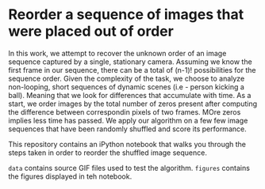 # Reorder a sequence of images that were placed out of order

In this work, we attempt to recover the unknown order of an image sequence captured by a single, stationary camera. Assuming we know the first frame in our sequence, there can be a total of (n-1)! possibilities for the sequence order. Given the complexity of the task, we choose to analyze non-looping, short sequences of dynamic scenes (i.e - person kicking a ball). Meaning that we look for differences that accumulate with time. As a start, we order images by the total number of zeros present after computing the difference between correspondin pixels of two frames. MOre zeros implies less time has passed. We apply our algorithm on a few few image sequences that have been randomly shuffled and score its performance. 

This repository contains an iPython notebook that walks you through the steps taken in order to reorder the shuffled image sequence. 

``data`` contains source GIF files used to test the algorithm. 
``figures`` contains the figures displayed in teh notebook. 
